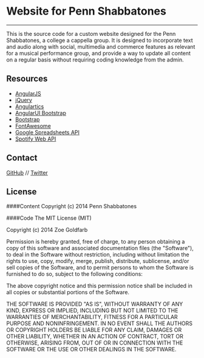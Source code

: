 # Website for Penn Shabbatones
---

This is the source code for a custom website designed for the Penn Shabbatones, a college a cappella group. It is designed to incorporate text and audio along with social, multimedia and commerce features as relevant for a musical performance group, and provide a way to update all content on a regular basis without requiring coding knowledge from the admin.

## Resources
- [AngularJS][site-angular]
- [jQuery][site-jquery]
- [Angulartics][site-angulartics]
- [AngularUI Bootstrap][site-angularui]
- [Bootstrap][site-bootstrap]
- [FontAwesome][site-fontawesome]
- [Google Spreadsheets API][site-spreadsheetapi]
- [Spotify Web API][site-spotifyapi]

[site-angular]:https://github.com/angular/angular.js
[site-jquery]:https://github.com/jquery/jquery
[site-angulartics]:https://github.com/luisfarzati/angulartics
[site-angularui]:https://github.com/angular-ui/bootstrap
[site-bootstrap]:https://github.com/twbs/bootstrap/
[site-fontawesome]:https://github.com/FortAwesome/Font-Awesome
[site-spreadsheetapi]:https://developers.google.com/google-apps/spreadsheets/
[site-spotifyapi]:https://developer.spotify.com/web-api/

## Contact
[GitHub](https://github.com/zoe-g) // [Twitter](https://twitter.com/curlyqzoe)

## License

####Content
Copyright (c) 2014 Penn Shabbatones


####Code
The MIT License (MIT)

Copyright (c) 2014 Zoe Goldfarb

Permission is hereby granted, free of charge, to any person obtaining a copy
of this software and associated documentation files (the "Software"), to deal
in the Software without restriction, including without limitation the rights
to use, copy, modify, merge, publish, distribute, sublicense, and/or sell
copies of the Software, and to permit persons to whom the Software is
furnished to do so, subject to the following conditions:

The above copyright notice and this permission notice shall be included in
all copies or substantial portions of the Software.

THE SOFTWARE IS PROVIDED "AS IS", WITHOUT WARRANTY OF ANY KIND, EXPRESS OR
IMPLIED, INCLUDING BUT NOT LIMITED TO THE WARRANTIES OF MERCHANTABILITY,
FITNESS FOR A PARTICULAR PURPOSE AND NONINFRINGEMENT. IN NO EVENT SHALL THE
AUTHORS OR COPYRIGHT HOLDERS BE LIABLE FOR ANY CLAIM, DAMAGES OR OTHER
LIABILITY, WHETHER IN AN ACTION OF CONTRACT, TORT OR OTHERWISE, ARISING FROM,
OUT OF OR IN CONNECTION WITH THE SOFTWARE OR THE USE OR OTHER DEALINGS IN
THE SOFTWARE.


